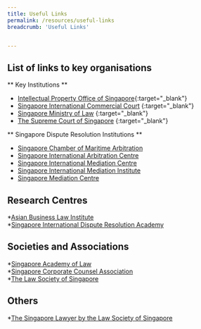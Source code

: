 ```yaml
---
title: Useful Links
permalink: /resources/useful-links
breadcrumb: 'Useful Links'


---
```


## List of links to key organisations

** Key Institutions **

* [Intellectual Property Office of Singapore](https://www.ipos.gov.sg/){:target="_blank"} 
* [Singapore International Commercial Court](https://www.sicc.gov.sg/) {:target="_blank"} 
* [Singapore Ministry of Law](https://www.mlaw.gov.sg/) {:target="_blank"} 
* [The Supreme Court of Singapore](https://www.supremecourt.gov.sg/) {:target="_blank"} 

** Singapore Dispute Resolution Institutions **
* [Singapore Chamber of Maritime Arbitration](https://www.scma.org.sg/) <br>
* [Singapore International Arbitration Centre](http://www.siac.org.sg/) <br>
* [Singapore International Mediation Centre ](https://simc.com.sg/) <br>
* [Singapore International Mediation Institute](https://www.simi.org.sg/) <br>
* [Singapore Mediation Centre](https://www.mediation.com.sg/) <br>

## Research Centres
*[Asian Business Law Institute](https://abli.asia/) <br>
*[Singapore International Dispute Resolution Academy](https://sidra.smu.edu.sg/) <br>

## Societies and Associations
*[Singapore Academy of Law](https://abli.asia/) <br>
*[Singapore Corporate Counsel Association](https://www.scca.org.sg/) <br>
*[The Law Society of Singapore](https://www.lawsociety.org.sg/) <br>

## Others
*[The Singapore Lawyer by the Law Society of Singapore](https://www.thesingaporelawyer.com/) <br>
